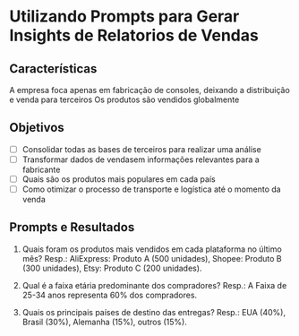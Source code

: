 # Utilizando Prompts para Gerar Insights de Relatorios de Vendas

## Características
A empresa foca apenas em fabricação de consoles, deixando a distribuição e venda para terceiros
Os produtos são vendidos globalmente

## Objetivos
- [ ] Consolidar todas as bases de terceiros para realizar uma análise
- [ ] Transformar dados de vendasem informações relevantes para a fabricante
- [ ] Quais são os produtos mais populares em cada país
- [ ] Como otimizar o processo de transporte e logística até o momento da venda

## Prompts e Resultados
1. Quais foram os produtos mais vendidos em cada plataforma no último mês?
   Resp.: AliExpress: Produto A (500 unidades), Shopee: Produto B (300 unidades), Etsy: Produto C (200 unidades).

2. Qual é a faixa etária predominante dos compradores?
   Resp.: A Faixa de 25-34 anos representa 60% dos compradores.


5. Quais os principais países de destino das entregas?
   Resp.: EUA (40%), Brasil (30%), Alemanha (15%), outros (15%).
   




